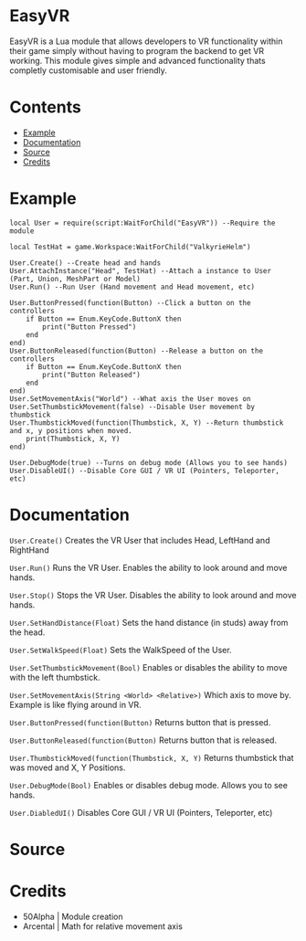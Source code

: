 # EasyVR

EasyVR is a Lua module that allows developers to VR functionality within their game simply without having to program the backend to get VR working. This module gives simple and advanced functionality thats completly customisable and user friendly.

# Contents
* [Example](#Example)
* [Documentation](#Documentation)
* [Source](#Source)
* [Credits](#Credits)

# Example

```
local User = require(script:WaitForChild("EasyVR")) --Require the module

local TestHat = game.Workspace:WaitForChild("ValkyrieHelm")

User.Create() --Create head and hands
User.AttachInstance("Head", TestHat) --Attach a instance to User (Part, Union, MeshPart or Model)
User.Run() --Run User (Hand movement and Head movement, etc)

User.ButtonPressed(function(Button) --Click a button on the controllers
	if Button == Enum.KeyCode.ButtonX then
		print("Button Pressed")
	end
end)
User.ButtonReleased(function(Button) --Release a button on the controllers
	if Button == Enum.KeyCode.ButtonX then
		print("Button Released")
	end
end)
User.SetMovementAxis("World") --What axis the User moves on
User.SetThumbstickMovement(false) --Disable User movement by thumbstick
User.ThumbstickMoved(function(Thumbstick, X, Y) --Return thumbstick and x, y positions when moved.
	print(Thumbstick, X, Y)
end)

User.DebugMode(true) --Turns on debug mode (Allows you to see hands)
User.DisableUI() --Disable Core GUI / VR UI (Pointers, Teleporter, etc)
```

# Documentation

```User.Create()``` Creates the VR User that includes Head, LeftHand and RightHand

```User.Run()``` Runs the VR User. Enables the ability to look around and move hands.

```User.Stop()``` Stops the VR User. Disables the ability to look around and move hands.


```User.SetHandDistance(Float)``` Sets the hand distance (in studs) away from the head.

```User.SetWalkSpeed(Float)``` Sets the WalkSpeed of the User.

```User.SetThumbstickMovement(Bool)``` Enables or disables the ability to move with the left thumbstick.

```User.SetMovementAxis(String <World> <Relative>)``` Which axis to move by. Example <World> is like flying around in VR.
	
```User.ButtonPressed(function(Button)``` Returns button that is pressed.

```User.ButtonReleased(function(Button)``` Returns button that is released.

```User.ThumbstickMoved(function(Thumbstick, X, Y)``` Returns thumbstick that was moved and X, Y Positions.

```User.DebugMode(Bool)``` Enables or disables debug mode. Allows you to see hands.

```User.DiabledUI()``` Disables Core GUI / VR UI (Pointers, Teleporter, etc)

# Source



# Credits

* 50Alpha | Module creation
* Arcental | Math for relative movement axis
